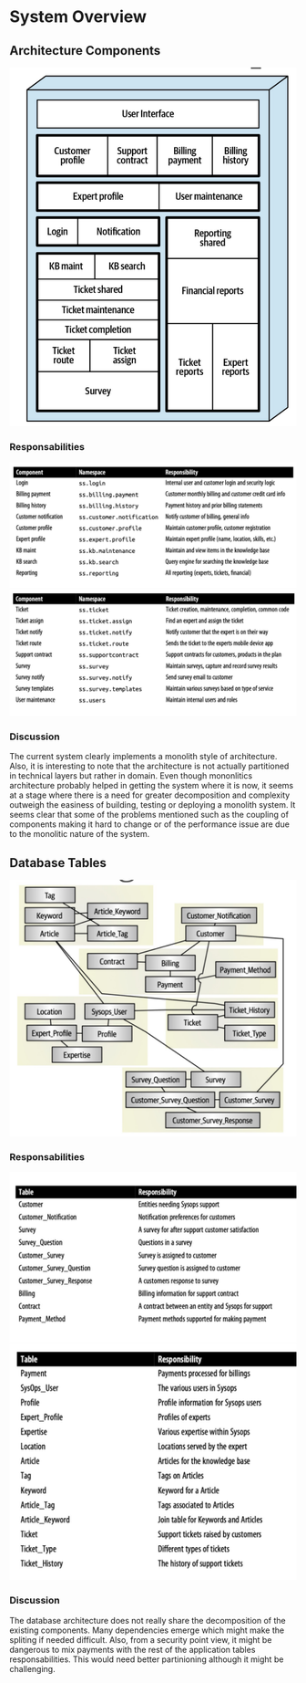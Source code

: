 # System Overview

## Architecture Components

![Architecture Components](./resources/architecture-components.png)

### Responsabilities

![Components Responsabilities 1](./resources/existing-components-1.png)
![Components Responsabilities 2](./resources/existing-components-2.png)

### Discussion

The current system clearly implements a monolith style of architecture. Also, it is interesting to note that the architecture is not actually partitioned in technical layers but rather in domain. Even though mononlitics architecture probably helped in getting the system where it is now, it seems at a stage where there is a need for greater decomposition and complexity outweigh the easiness of building, testing or deploying a monolith system. It seems clear that some of the problems mentioned such as the coupling of components making it hard to change or of the performance issue are due to the monolitic nature of the system.


## Database Tables

![Database Tables](./resources/existing-tables-1.png)

### Responsabilities

![Tables Responsabilities 1](./resources/existing-tables-2.png)
![Tables Responsabilities 2](./resources/existing-tables-3.png)

### Discussion

The database architecture does not really share the decomposition of the existing components. Many dependencies emerge which might make the spliting if needed difficult. Also, from a security point view, it might be dangerous to mix payments with the rest of the application tables responsabilities. This would need better partinioning although it might be challenging.
